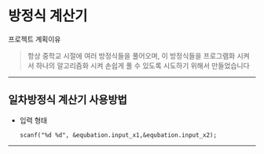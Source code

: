 # 방정식 계산기

프로젝트 계획이유
>항상 중학교 시절에 여러 방정식들을 풀어오며, 이 방정식들을 프로그램화 시켜서 하나의 알고리즘화 시켜
>손쉽게 풀 수 있도록 시도하기 위해서 만들었습니다
---------


## 일차방정식 계산기 사용방법
  + 입력 형태
     ```
    scanf("%d %d", &equbation.input_x1,&equbation.input_x2);
    ```
 
-------


